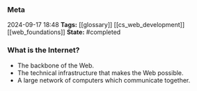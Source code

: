 ### Meta
2024-09-17 18:48
**Tags:** [[glossary]] [[cs_web_development]] [[web_foundations]]
**State:** #completed 

### What is the Internet?
- The backbone of the Web.
- The technical infrastructure that makes the Web possible.
- A large network of computers which communicate together.